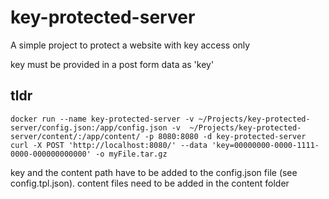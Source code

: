 # key-protected-server
A simple project to protect a website with key access only

key must be provided in a post form data as 'key'

## tldr
```
docker run --name key-protected-server -v ~/Projects/key-protected-server/config.json:/app/config.json -v  ~/Projects/key-protected-server/content/:/app/content/ -p 8080:8080 -d key-protected-server
curl -X POST 'http://localhost:8080/' --data 'key=00000000-0000-1111-0000-000000000000' -o myFile.tar.gz
```

key and the content path have to be added to the config.json file (see config.tpl.json).
content files need to be added in the content folder
